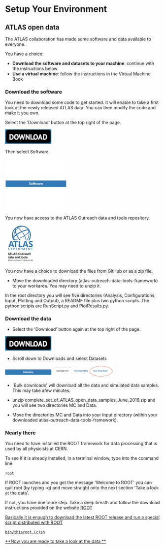 # Setup Your Environment
## ATLAS open data

The ATLAS collaboration has made some software and data available to everyone.

You have a choice:

* **Download the software and datasets to your machine**: continue with the instructions below
* **Use a virtual machine**: follow the instructions in the Virtual Machine Book


### Download the software

You need to download some code to get started. It will enable to take a first look at the newly released ATLAS data.  You can then modify the code and make it you own.

Select the 'Download' button at the top right of the page.  

<img src="./Pictures/Download.jpg" width="150" />

Then select Software.

<img src="./Pictures/SoftwareButton.jpg" width="200" />

You now have access to the ATLAS Outreach  data and tools repository.

<img src="./Pictures/DataAndToolsButton.jpg" width="100" />

You now have a choice to download the files from GitHub or as a zip file. 

* Move the downloaded directory (atlas-outreach-data-tools-framework) to your workarea. You may need to unzip it. 
 
In the root directory you will see five directories (Analysis, Configurations, Input, Plotting and Output), a README file plus two python scripts.  The python scripts are RunScript.py and PlotResults.py. 

### Download the data

* Select the 'Download' button again at the top right of the page.

<img src="./Pictures/Download.jpg" width="150" />
 
* Scroll down to Downloads and select Datasets

<img src="./Pictures/DatasetsButton.jpg" width="150" />
<img src="./Pictures/BulkDownload.jpg" width="200" />

* 'Bulk downloads' will download all the data and simulated data samples.  This may take afew minutes.

*  unzip  complete_set_of_ATLAS_open_data_samples_June_2016.zip and you will see two directories MC and Data.

* Move the directories MC and Data into your Input directory (within your downloaded atlas-outreach-data-tools-framework). 


### Nearly there
  
You need to have installed the ROOT framework for data processing that is used by all physicists at CERN.

To see if it is already installed, in a terminal window, type into the command line

```root```

If ROOT launches and you get the message 'Welcome to ROOT' you can quit root 
(by typing -q)
and move straight onto the next section 'Take a look at the data'.    
    
If not, you have one more step.  Take a deep breath and 
follow the download instructions provided on the website 
<a href="https://root.cern.ch/downloading-root/" target="_blank"> ROOT

Basically it is enough to download the latest ROOT release and
run a special script distributed with ROOT 

    bin/thisroot.(c)sh

**Now you are ready to take a look at the data
**
